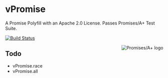 # vPromise
A Promise Polyfill with an Apache 2.0 License. Passes Promises/A+ Test Suite.

[![Build Status](https://travis-ci.org/Victory/vPromise.svg?branch=master)](https://travis-ci.org/Victory/vPromise)

<a href="https://promisesaplus.com/">
    <img src="https://promisesaplus.com/assets/logo-small.png" alt="Promises/A+ logo"
         title="Promises/A+ 1.0 compliant" align="right" />
</a>

## Todo
 - vPromise.race
 - vPromise.all
